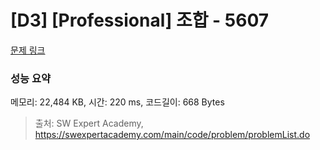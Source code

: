 # [D3] [Professional] 조합 - 5607 

[문제 링크](https://swexpertacademy.com/main/code/problem/problemDetail.do?contestProbId=AWXGKdbqczEDFAUo) 

### 성능 요약

메모리: 22,484 KB, 시간: 220 ms, 코드길이: 668 Bytes



> 출처: SW Expert Academy, https://swexpertacademy.com/main/code/problem/problemList.do